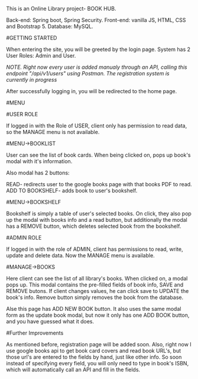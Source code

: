 This is an Online Library project- BOOK HUB.

Back-end: Spring boot, Spring Security.
Front-end: vanilla JS, HTML, CSS and Bootstrap 5.
Database: MySQL.

#GETTING STARTED

When entering the site, you will be greeted by the login page.
System has 2 User Roles: Admin and User. 

*NOTE. Right now every user is added manualy through an API, calling this endpoint "/api/v1/users" using Postman. 
The registration system is currently in progress*

After successfully logging in, you will be redirected to the home page.

#MENU

#USER ROLE

  If logged in with the Role of USER, client only has permission to read data, 
  so the MANAGE menu is not available.

  #MENU->BOOKLIST
  
  User can see the list of book cards. When being clicked on, pops up book's modal with it's information.

  Also modal has 2 buttons: 
  
  READ- redirects user to the google books page with that books PDF to read. 
  ADD TO BOOKSHELF- adds book to user's bookshelf.

  #MENU->BOOKSHELF
  
  Bookshelf is simply a table of user's selected books. On click, they also pop up the modal with books info and a read button, but additionally
  the modal has a REMOVE button, which deletes selected book from the bookshelf.

#ADMIN ROLE

  If logged in with the role of ADMIN, client has permissions to read, write, update and delete data.
  Now the MANAGE menu is available.

  #MANAGE->BOOKS
  
  Here client can see the list of all library's books. When clicked on, a modal pops up. This modal contains the pre-filled fields of book info, SAVE and REMOVE         butons.
  If client changes values, he can click save to UPDATE the book's info. Remove button simply removes the book from the database.

  Alse this page has ADD NEW BOOK button. It also uses the same modal form as the update book modal, but now it only has one ADD BOOK button, and you have guessed
  what it does.
  
  #Further Improvements
  
  As mentioned before, registration page will be added soon. Also, right now I use google books api to get book card covers and 
  read book URL's, but those url's are entered to the fields by hand, just like other info. So soon instead of specifying every field, you will only need to type   in   book's ISBN,
  which will automatically call an API and fill in the fields. 







